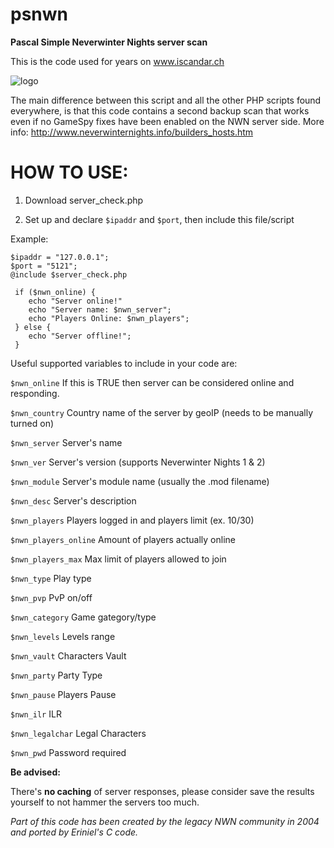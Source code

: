 # psnwn
**Pascal Simple Neverwinter Nights server scan**

This is the code used for years on www.iscandar.ch

![logo](http://www.iscandar.ch/nwn1.png)

The main difference between this script and all the other PHP scripts found everywhere, is that this code contains a second backup scan that works even if no GameSpy fixes have been enabled on the NWN server side. More info: http://www.neverwinternights.info/builders_hosts.htm


HOW TO USE:
===========

1) Download server_check.php

2) Set up and declare ``$ipaddr`` and ``$port``, then include this file/script
 
Example:

    $ipaddr = "127.0.0.1";
    $port = "5121";
    @include $server_check.php

     if ($nwn_online) {
        echo "Server online!" 
        echo "Server name: $nwn_server";
        echo "Players Online: $nwn_players";
     } else {
        echo "Server offline!";
     }
     
Useful supported variables to include in your code are:

``$nwn_online``     If this is TRUE then server can be considered online and responding.

``$nwn_country``    Country name of the server by geoIP (needs to be manually turned on)

``$nwn_server``     Server's name

``$nwn_ver``        Server's version (supports Neverwinter Nights 1 & 2)

``$nwn_module``     Server's module name (usually the .mod filename)

``$nwn_desc``       Server's description

``$nwn_players``    Players logged in and players limit (ex. 10/30)

``$nwn_players_online`` Amount of players actually online

``$nwn_players_max``    Max limit of players allowed to join

``$nwn_type``       Play type

``$nwn_pvp``        PvP on/off

``$nwn_category``   Game gategory/type

``$nwn_levels``     Levels range

``$nwn_vault``      Characters Vault

``$nwn_party``      Party Type

``$nwn_pause``      Players Pause

``$nwn_ilr``        ILR

``$nwn_legalchar``  Legal Characters

``$nwn_pwd``        Password required


**Be advised:**

There's **no caching** of server responses, please consider save the results yourself to not hammer the servers too much.

*Part of this code has been created by the legacy NWN community in 2004 and ported by Eriniel's C code.*
